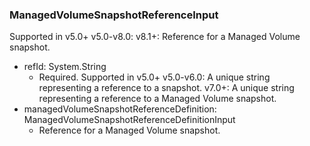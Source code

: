### ManagedVolumeSnapshotReferenceInput
Supported in v5.0+
v5.0-v8.0:
v8.1+: Reference for a Managed Volume snapshot.

- refId: System.String
  - Required. Supported in v5.0+
v5.0-v6.0: A unique string representing a reference to a snapshot.
v7.0+: A unique string representing a reference to a Managed Volume snapshot.
- managedVolumeSnapshotReferenceDefinition: ManagedVolumeSnapshotReferenceDefinitionInput
  - Reference for a Managed Volume snapshot.
